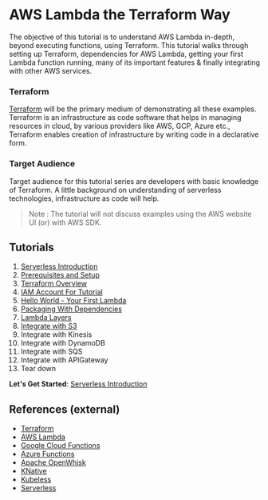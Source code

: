 # AWS Lambda the Terraform Way

The objective of this tutorial is to understand AWS Lambda in-depth, beyond executing functions, using Terraform. 
This tutorial walks through setting up Terraform, dependencies for AWS Lambda, getting your first Lambda function running, 
many of its important features & finally integrating with other AWS services. 

### Terraform
[Terraform](https://www.terraform.io/) will be the primary medium of demonstrating all these examples. 
Terraform is an infrastructure as code software that helps in managing resources in cloud, by various providers like 
AWS, GCP, Azure etc., Terraform enables creation of infrastructure by writing code in a declarative form.

### Target Audience
Target audience for this tutorial series are developers with basic knowledge of Terraform. 
A little background on understanding of serverless technologies, infrastructure as code will help. 
> Note : The tutorial will not discuss examples using the AWS website UI (or) with AWS SDK.     

## Tutorials

1. [Serverless Introduction](docs/01-serverless-introduction.md)
2. [Prerequisites and Setup](docs/02-terraform-and-aws-cli-installation.md)
3. [Terraform Overview](docs/03-terraform-overview.md)
4. [IAM Account For Tutorial](docs/04-iam-account-setup.md)
5. [Hello World - Your First Lambda](docs/05-hello-world-your-first-lambda.md)
6. [Packaging With Dependencies](docs/06-packaging-lambda-with-dependencies.md)
7. [Lambda Layers](docs/07-lambda-layers.md)
8. [Integrate with S3](docs/08-integrate-with-s3.md)
9. Integrate with Kinesis
10. Integrate with DynamoDB
11. Integrate with SQS
12. Integrate with APIGateway
13. Tear down

**Let's Get Started**: [Serverless Introduction](docs/01-serverless-introduction.md)

## References (external)
- [Terraform](https://www.terraform.io/)
- [AWS Lambda](https://aws.amazon.com/lambda/)
- [Google Cloud Functions](https://cloud.google.com/functions/)
- [Azure Functions](https://azure.microsoft.com/en-gb/services/functions/)
- [Apache OpenWhisk](https://openwhisk.apache.org/)
- [KNative](https://cloud.google.com/knative/)
- [Kubeless](https://kubeless.io/)
- [Serverless](https://serverless.com/)  

